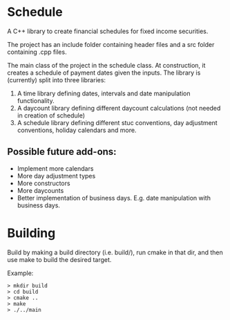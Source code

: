 # Schedule
A C++ library to create financial schedules for fixed income securities.

The project has an include folder containing header files and a src folder containing .cpp files.

The main class of the project in the schedule class. At construction, it creates a schedule of payment dates given the inputs.
The library is (currently) split into three libraries:
1. A time library defining dates, intervals and date manipulation functionality.
2. A daycount library defining different daycount calculations (not needed in creation of schedule)
3. A schedule library defining different stuc conventions, day adjustment conventions, holiday calendars and more.

## Possible future add-ons:
- Implement more calendars
- More day adjustment types
- More constructors
- More daycounts
- Better implementation of business days. E.g. date manipulation with business days.


# Building
Build by making a build directory (i.e. build/), run cmake in that dir, and then use make to build the desired target.

Example:
```console
> mkdir build
> cd build
> cmake ..
> make
> ./../main
```

